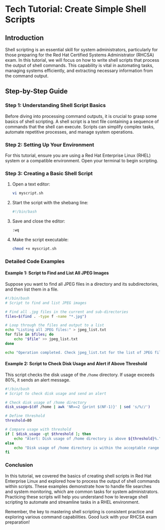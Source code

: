 # Tech Tutorial: Create Simple Shell Scripts

## Introduction

Shell scripting is an essential skill for system administrators, particularly for those preparing for the Red Hat Certified Systems Administrator (RHCSA) exam. In this tutorial, we will focus on how to write shell scripts that process the output of shell commands. This capability is vital in automating tasks, managing systems efficiently, and extracting necessary information from the command output.

## Step-by-Step Guide

### Step 1: Understanding Shell Script Basics

Before diving into processing command outputs, it is crucial to grasp some basics of shell scripting. A shell script is a text file containing a sequence of commands that the shell can execute. Scripts can simplify complex tasks, automate repetitive processes, and manage system operations.

### Step 2: Setting Up Your Environment

For this tutorial, ensure you are using a Red Hat Enterprise Linux (RHEL) system or a compatible environment. Open your terminal to begin scripting.

### Step 3: Creating a Basic Shell Script

1. Open a text editor:
   ```bash
   vi myscript.sh
   ```

2. Start the script with the shebang line:
   ```bash
   #!/bin/bash
   ```

3. Save and close the editor:
   ```bash
   :wq
   ```

4. Make the script executable:
   ```bash
   chmod +x myscript.sh
   ```

### Detailed Code Examples

#### Example 1: Script to Find and List All JPEG Images

Suppose you want to find all JPEG files in a directory and its subdirectories, and then list them in a file.

```bash
#!/bin/bash
# Script to find and list JPEG images

# Find all .jpg files in the current and sub-directories
files=$(find . -type f -name "*.jpg")

# Loop through the files and output to a list
echo "Listing all JPEG files:" > jpeg_list.txt
for file in $files; do
    echo "$file" >> jpeg_list.txt
done

echo "Operation completed. Check jpeg_list.txt for the list of JPEG files."
```

#### Example 2: Script to Check Disk Usage and Alert if Above Threshold

This script checks the disk usage of the `/home` directory. If usage exceeds 80%, it sends an alert message.

```bash
#!/bin/bash
# Script to check disk usage and send an alert

# Check disk usage of /home directory
disk_usage=$(df /home | awk 'NR==2 {print $(NF-1)}' | sed 's/%//')

# Define threshold
threshold=80

# Compare usage with threshold
if [ $disk_usage -gt $threshold ]; then
    echo "Alert: Disk usage of /home directory is above ${threshold}%."
else
    echo "Disk usage of /home directory is within the acceptable range."
fi
```

### Conclusion

In this tutorial, we covered the basics of creating shell scripts in Red Hat Enterprise Linux and explored how to process the output of shell commands within scripts. These examples demonstrate how to handle file searches and system monitoring, which are common tasks for system administrators. Practicing these scripts will help you understand how to leverage shell scripting to automate and streamline tasks in a RHEL environment.

Remember, the key to mastering shell scripting is consistent practice and exploring various command capabilities. Good luck with your RHCSA exam preparation!